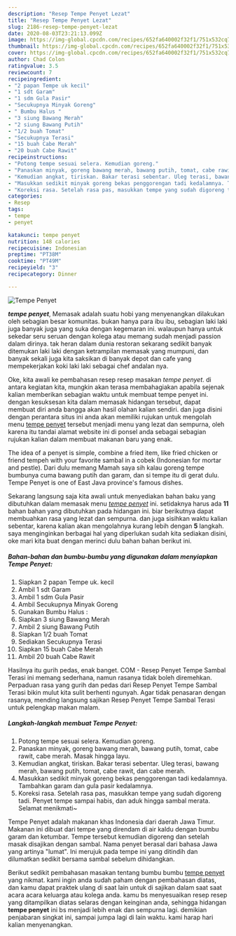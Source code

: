 ```yaml
---
description: "Resep Tempe Penyet Lezat"
title: "Resep Tempe Penyet Lezat"
slug: 2186-resep-tempe-penyet-lezat
date: 2020-08-03T23:21:13.099Z
image: https://img-global.cpcdn.com/recipes/652fa640002f32f1/751x532cq70/tempe-penyet-foto-resep-utama.jpg
thumbnail: https://img-global.cpcdn.com/recipes/652fa640002f32f1/751x532cq70/tempe-penyet-foto-resep-utama.jpg
cover: https://img-global.cpcdn.com/recipes/652fa640002f32f1/751x532cq70/tempe-penyet-foto-resep-utama.jpg
author: Chad Colon
ratingvalue: 3.5
reviewcount: 7
recipeingredient:
- "2 papan Tempe uk kecil"
- "1 sdt Garam"
- "1 sdm Gula Pasir"
- "Secukupnya Minyak Goreng"
- " Bumbu Halus "
- "3 siung Bawang Merah"
- "2 siung Bawang Putih"
- "1/2 buah Tomat"
- "Secukupnya Terasi"
- "15 buah Cabe Merah"
- "20 buah Cabe Rawit"
recipeinstructions:
- "Potong tempe sesuai selera. Kemudian goreng."
- "Panaskan minyak, goreng bawang merah, bawang putih, tomat, cabe rawit, cabe merah. Masak hingga layu."
- "Kemudian angkat, tiriskan. Bakar terasi sebentar. Uleg terasi, bawang merah, bawang putih, tomat, cabe rawit, dan cabe merah."
- "Masukkan sedikit minyak goreng bekas penggorengan tadi kedalamnya. Tambahkan garam dan gula pasir kedalamnya."
- "Koreksi rasa. Setelah rasa pas, masukkan tempe yang sudah digoreng tadi. Penyet tempe sampai habis, dan aduk hingga sambal merata. Selamat menikmati~"
categories:
- Resep
tags:
- tempe
- penyet

katakunci: tempe penyet 
nutrition: 148 calories
recipecuisine: Indonesian
preptime: "PT38M"
cooktime: "PT49M"
recipeyield: "3"
recipecategory: Dinner

---
```



![Tempe Penyet](https://img-global.cpcdn.com/recipes/652fa640002f32f1/751x532cq70/tempe-penyet-foto-resep-utama.jpg)

<b><i>tempe penyet</i></b>, Memasak adalah suatu hobi yang menyenangkan dilakukan oleh sebagian besar komunitas. bukan hanya para ibu ibu, sebagian laki laki juga banyak juga yang suka dengan kegemaran ini. walaupun hanya untuk sekedar seru seruan dengan kolega atau memang sudah menjadi passion dalam dirinya. tak heran dalam dunia restoran sekarang sedikit banyak ditemukan laki laki dengan ketrampilan memasak yang mumpuni, dan banyak sekali juga kita saksikan di banyak depot dan cafe yang mempekerjakan koki laki laki sebagai chef andalan nya.

Oke, kita awali ke pembahasan resep resep masakan <i>tempe penyet</i>. di antara kegiatan kita, mungkin akan terasa membahagiakan apabila sejenak kalian memberikan sebagian waktu untuk membuat tempe penyet ini. dengan kesuksesan kita dalam memasak hidangan tersebut, dapat membuat diri anda bangga akan hasil olahan kalian sendiri. dan juga disini dengan perantara situs ini anda akan memiliki rujukan untuk mengolah menu <u>tempe penyet</u> tersebut menjadi menu yang lezat dan sempurna, oleh karena itu tandai alamat website ini di ponsel anda sebagai sebagian rujukan kalian dalam membuat makanan baru yang enak.

The idea of a penyet is simple, combine a fried item, like fried chicken or friend tempeh with your favorite sambal in a cobek (Indonesian for mortar and pestle). Dari dulu memang Mamah saya sih kalau goreng tempe bumbunya cuma bawang putih dan garam, dan si tempe itu di gerat dulu. Tempe Penyet is one of East Java province&#39;s famous dishes.


Sekarang langsung saja kita awali untuk menyediakan bahan baku yang dibutuhkan dalam memasak menu <u><i>tempe penyet</i></u> ini. setidaknya harus ada <b>11</b> bahan bahan yang dibutuhkan pada hidangan ini. biar berikutnya dapat membuahkan rasa yang lezat dan sempurna. dan juga sisihkan waktu kalian sebentar, karena kalian akan mengolahnya kurang lebih dengan <b>5</b> langkah. saya menginginkan berbagai hal yang diperlukan sudah kita sediakan disini, oke mari kita buat dengan merinci dulu bahan bahan berikut ini.

<!--inarticleads1-->

##### Bahan-bahan dan bumbu-bumbu yang digunakan dalam menyiapkan Tempe Penyet:

1. Siapkan 2 papan Tempe uk. kecil
1. Ambil 1 sdt Garam
1. Ambil 1 sdm Gula Pasir
1. Ambil Secukupnya Minyak Goreng
1. Gunakan  Bumbu Halus :
1. Siapkan 3 siung Bawang Merah
1. Ambil 2 siung Bawang Putih
1. Siapkan 1/2 buah Tomat
1. Sediakan Secukupnya Terasi
1. Siapkan 15 buah Cabe Merah
1. Ambil 20 buah Cabe Rawit


Hasilnya itu gurih pedas, enak banget. COM - Resep Penyet Tempe Sambal Terasi ini memang sederhana, namun rasanya tidak boleh diremehkan. Perpaduan rasa yang gurih dan pedas dari Resep Penyet Tempe Sambal Terasi bikin mulut kita sulit berhenti ngunyah. Agar tidak penasaran dengan rasanya, mending langsung sajikan Resep Penyet Tempe Sambal Terasi untuk pelengkap makan malam. 

<!--inarticleads2-->

##### Langkah-langkah membuat Tempe Penyet:

1. Potong tempe sesuai selera. Kemudian goreng.
1. Panaskan minyak, goreng bawang merah, bawang putih, tomat, cabe rawit, cabe merah. Masak hingga layu.
1. Kemudian angkat, tiriskan. Bakar terasi sebentar. Uleg terasi, bawang merah, bawang putih, tomat, cabe rawit, dan cabe merah.
1. Masukkan sedikit minyak goreng bekas penggorengan tadi kedalamnya. Tambahkan garam dan gula pasir kedalamnya.
1. Koreksi rasa. Setelah rasa pas, masukkan tempe yang sudah digoreng tadi. Penyet tempe sampai habis, dan aduk hingga sambal merata. Selamat menikmati~


Tempe Penyet adalah makanan khas Indonesia dari daerah Jawa Timur. Makanan ini dibuat dari tempe yang direndam di air kaldu dengan bumbu garam dan ketumbar. Tempe tersebut kemudian digoreng dan setelah masak disajikan dengan sambal. Nama penyet berasal dari bahasa Jawa yang artinya &#34;lumat&#34;. Ini merujuk pada tempe ini yang ditindih dan dilumatkan sedikit bersama sambal sebelum dihidangkan. 

Berikut sedikit pembahasan masakan tentang bumbu bumbu <u>tempe penyet</u> yang nikmat. kami ingin anda sudah paham dengan pembahasan diatas, dan kamu dapat praktek ulang di saat lain untuk di sajikan dalam saat saat acara acara keluarga atau kolega anda. kamu bs menyesuaikan resep resep yang ditampilkan diatas selaras dengan keinginan anda, sehingga hidangan <b>tempe penyet</b> ini bs menjadi lebih enak dan sempurna lagi. demikian penjabaran singkat ini, sampai jumpa lagi di lain waktu. kami harap hari kalian menyenangkan.
